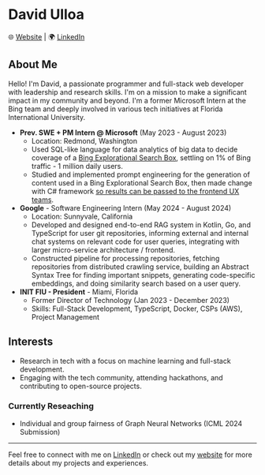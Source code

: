 # David Ulloa

🌐 [Website](https://personal-site-mac.vercel.app/) | 🌍 [LinkedIn](https://www.linkedin.com/in/david-ulloa-785396184/)

## About Me

Hello! I'm David, a passionate programmer and full-stack web developer with leadership and research skills. I'm on a mission to make a significant impact in my community and beyond. I'm a former Microsoft Intern at the Bing team and deeply involved in various tech initiatives at Florida International University.

- **Prev. SWE + PM Intern @ Microsoft** (May 2023 - August 2023)
  - Location: Redmond, Washington
  - Used SQL-like language for data analytics of big data to decide coverage of a [Bing Explorational Search Box](https://drive.google.com/file/d/1K73hFHpGcPHcD89lvNLv1ABPVsLmzt4t/view?usp=sharing), settling on 1% of Bing traffic - 1 million daily users.
  - Studied and implemented prompt engineering for the generation of content used in a Bing Explorational Search Box, then made change with C# framework [so results can be passed to the frontend UX teams](https://drive.google.com/file/d/1u42lAJZdYxqgZm_XwzmCSLEuH-V0HBM3/view?usp=sharing).
- **Google** - Software Engineering Intern (May 2024 - August 2024)
  - Location: Sunnyvale, California 
  - Developed and designed end-to-end RAG system in Kotlin, Go, and TypeScript for user git repositories, informing external and internal chat systems on relevant code for user queries, integrating with larger micro-service architecture / frontend.
  - Constructed pipeline for processing repositories, fetching repositories from distributed crawling service, building an Abstract Syntax Tree for finding important snippets, generating code-specific embeddings, and doing similarity search based on a user query.
- **INIT FIU - President** - Miami, Florida
  - Former Director of Technology (Jan 2023 - December 2023)
  - Skills: Full-Stack Development, TypeScript, Docker, CSPs (AWS), Project Management

## Interests

- Research in tech with a focus on machine learning and full-stack development.
- Engaging with the tech community, attending hackathons, and contributing to open-source projects.

### Currently Reseaching
- Individual and group fairness of Graph Neural Networks (ICML 2024 Submission)
---

Feel free to connect with me on [LinkedIn](https://www.linkedin.com/in/david-ulloa-785396184/) or check out my [website](https://personal-site-mac.vercel.app/) for more details about my projects and experiences.

